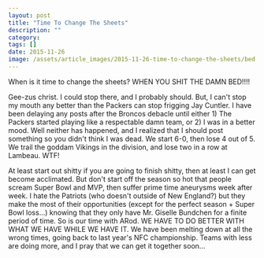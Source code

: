 ```yaml
---
layout: post
title: "Time To Change The Sheets"
description: ""
category:
tags: []
date: 2015-11-26
image: /assets/article_images/2015-11-26-time-to-change-the-sheets/bed.jpg
---
```


When is it time to change the sheets? WHEN YOU SHIT THE DAMN BED!!!!

Gee-zus christ. I could stop there, and I probably should. But, I can't stop my mouth any better than the Packers can stop frigging Jay Cuntler. I have been delaying any posts after the Broncos debacle until either 1) The Packers started playing like a respectable damn team, or 2) I was in a better mood. Well neither has happened, and I realized that I should post something so you didn't think I was dead. We start 6-0, then lose 4 out of 5. We trail the goddam Vikings in the division, and lose two in a row at Lambeau. WTF!

At least start out shitty if you are going to finish shitty, then at least I can get become acclimated. But don't start off the season so hot that people scream Super Bowl and MVP, then suffer prime time aneurysms week after week. I hate the Patriots (who doesn't outside of New England?) but they make the most of their opportunities (except for the perfect season + Super Bowl loss...) knowing that they only have Mr. Giselle Bundchen for a finite period of time. So is our time with ARod. WE HAVE TO DO BETTER WITH WHAT WE HAVE WHILE WE HAVE IT. We have been melting down at all the wrong times, going back to last year's NFC championship. Teams with less are doing more, and I pray that we can get it together soon...
